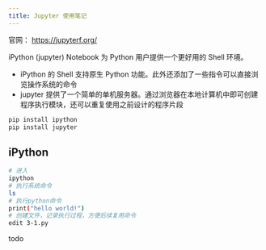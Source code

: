 ```yaml
---
title: Jupyter 使用笔记
---
```


官网： <https://jupyterf.org/>

iPython (jupyter) Notebook 为 Python 用户提供一个更好用的 Shell 环境。

+ iPython 的 Shell 支持原生 Python 功能。此外还添加了一些指令可以直接浏览操作系统的命令
+ jupyter 提供了一个简单的单机服务器。通过浏览器在本地计算机中即可创建程序执行模块，还可以重复使用之前设计的程序片段

```py
pip install ipython
pip install jupyter
```

## iPython

```bash
# 进入
ipython
# 执行系统命令
ls
# 执行python命令
print("hello world!")
# 创建文件，记录执行过程，方便后续复用命令
edit 3-1.py
```

todo
